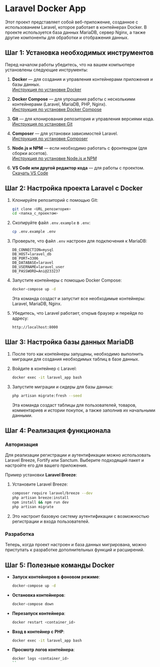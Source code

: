 # Laravel Docker App

Этот проект представляет собой веб-приложение, созданное с использованием Laravel, которое работает в контейнерах Docker. В проекте используется база данных MariaDB, сервер Nginx, а также другие компоненты для обработки и отображения данных.

## Шаг 1: Установка необходимых инструментов

Перед началом работы убедитесь, что на вашем компьютере установлены следующие инструменты:

1. **Docker** — для создания и управления контейнерами приложения и базы данных.  
   [Инструкция по установке Docker](https://docs.docker.com/get-docker/)

2. **Docker Compose** — для упрощения работы с несколькими контейнерами (Laravel, MariaDB, PHP, Nginx).  
   [Инструкция по установке Docker Compose](https://docs.docker.com/compose/install/)

3. **Git** — для клонирования репозитория и управления версиями кода.  
   [Инструкция по установке Git](https://git-scm.com/book/en/v2/Getting-Started-Installing-Git)

4. **Composer** — для установки зависимостей Laravel.  
   [Инструкция по установке Composer](https://getcomposer.org/doc/00-intro.md)

5. **Node.js и NPM** — если необходимо работать с фронтендом (для сборки ассетов).  
   [Инструкция по установке Node.js и NPM](https://docs.npmjs.com/downloading-and-installing-node-js-and-npm)

6. **VS Code или другой редактор кода** — для работы с проектом.  
   [Скачать VS Code](https://code.visualstudio.com/)

## Шаг 2: Настройка проекта Laravel с Docker

1. Клонируйте репозиторий с помощью Git:

    ```bash
    git clone <URL_репозитория>
    cd <папка_с_проектом>
    ```

2. Скопируйте файл `.env.example` в `.env`:

    ```bash
    cp .env.example .env
    ```

3. Проверьте, что файл `.env` настроен для подключения к MariaDB:

    ```env
    DB_CONNECTION=mysql
    DB_HOST=laravel_db
    DB_PORT=3306
    DB_DATABASE=laravel
    DB_USERNAME=laravel_user
    DB_PASSWORD=Ani@233237
    ```

4. Запустите контейнеры с помощью Docker Compose:

    ```bash
    docker-compose up -d
    ```

    Эта команда создаст и запустит все необходимые контейнеры: Laravel, MariaDB, Nginx.

5. Убедитесь, что Laravel работает, открыв браузер и перейдя по адресу:

    ```
    http://localhost:8000
    ```

## Шаг 3: Настройка базы данных MariaDB

1. После того как контейнеры запущены, необходимо выполнить миграции для создания необходимых таблиц в базе данных.

2. Войдите в контейнер с Laravel:

    ```bash
    docker exec -it laravel_app bash
    ```

3. Запустите миграции и сидеры для базы данных:

    ```bash
    php artisan migrate:fresh --seed
    ```

    Эта команда создаст таблицы для пользователей, товаров, комментариев и истории покупок, а также заполнив их начальными данными.

## Шаг 4: Реализация функционала

### Авторизация

Для реализации регистрации и аутентификации можно использовать Laravel Breeze, Fortify или Sanctum. Выберите подходящий пакет и настройте его для вашего приложения.

Пример установки **Laravel Breeze**:

1. Установите Laravel Breeze:

    ```bash
    composer require laravel/breeze --dev
    php artisan breeze:install
    npm install && npm run dev
    php artisan migrate
    ```

2. Это настроит базовую систему аутентификации с возможностью регистрации и входа пользователей.

### Разработка

Теперь, когда проект настроен и база данных мигрирована, можно приступать к разработке дополнительных функций и расширений.

## Шаг 5: Полезные команды Docker

- **Запуск контейнеров в фоновом режиме**:

    ```bash
    docker-compose up -d
    ```

- **Остановка контейнеров**:

    ```bash
    docker-compose down
    ```

- **Перезапуск контейнера**:

    ```bash
    docker restart <container_id>
    ```

- **Вход в контейнер с PHP**:

    ```bash
    docker exec -it laravel_app bash
    ```

- **Просмотр логов контейнера**:

    ```bash
    docker logs <container_id>
    ``
